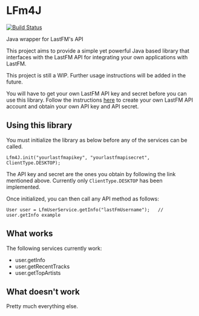 # LFm4J
[![Build Status](https://app.travis-ci.com/desmond27/lfm4j.svg?branch=master)](https://app.travis-ci.com/desmond27/lfm4j)

Java wrapper for LastFM's API

This project aims to provide a simple yet powerful Java based library that interfaces with the LastFM API for integrating your own applications with LastFM.

This project is still a WIP. Further usage instructions will be added in the future.

You will have to get your own LastFM API key and secret before you can use this library. Follow the instructions [here](https://www.last.fm/api/account/create) to create your own LastFM API account and obtain your own API key and API secret.

## Using this library

You must initialize the library as below before any of the services can be called.

    Lfm4J.init("yourlastfmapikey", "yourlastfmapisecret", ClientType.DESKTOP);

The API key and secret are the ones you obtain by following the link mentioned above. Currently only `ClientType.DESKTOP` has been implemented.

Once initialized, you can then call any API method as follows:

    User user = LfmUserService.getInfo("lastFmUsername");   // user.getInfo example

## What works

The following services currently work:

- user.getInfo
- user.getRecentTracks
- user.getTopArtists

## What doesn't work

Pretty much everything else.
